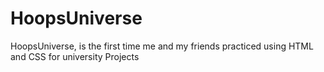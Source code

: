 # HoopsUniverse
HoopsUniverse, is the first time me and my friends practiced using HTML and CSS for university Projects
